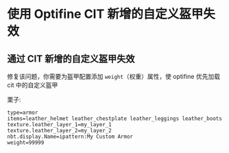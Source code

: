 # 使用 Optifine CIT 新增的自定义盔甲失效

## 通过 CIT 新增的自定义盔甲失效

修复该问题，你需要为盔甲配置添加 `weight`（权重）属性，使 optifine 优先加载 cit 中的自定义盔甲

栗子:

```editorconfig
type=armor
items=leather_helmet leather_chestplate leather_leggings leather_boots
texture.leather_layer_1=my_layer_1
texture.leather_layer_2=my_layer_2
nbt.display.Name=ipattern:My Custom Armor
weight=99999
```
